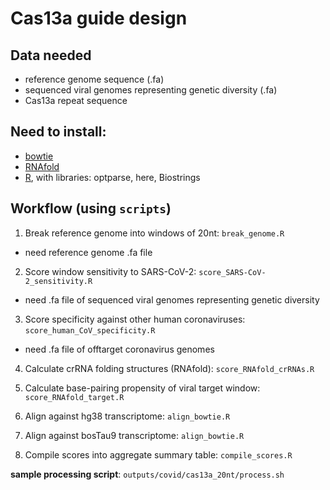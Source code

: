 # Cas13a guide design

## Data needed
- reference genome sequence (.fa)
- sequenced viral genomes representing genetic diversity (.fa)
- Cas13a repeat sequence

## Need to install:
- [bowtie](http://bowtie-bio.sourceforge.net/index.shtml)
- [RNAfold](https://www.tbi.univie.ac.at/RNA/RNAfold.1.html)
- [R](https://www.r-project.org/), with libraries: optparse, here, Biostrings

## Workflow (using `scripts`)

1. Break reference genome into windows of 20nt: `break_genome.R`
- need reference genome .fa file

2. Score window sensitivity to SARS-CoV-2: `score_SARS-CoV-2_sensitivity.R`
- need .fa file of sequenced viral genomes representing genetic diversity

3. Score specificity against other human coronaviruses: `score_human_CoV_specificity.R`
- need .fa file of offtarget coronavirus genomes

4. Calculate crRNA folding structures (RNAfold): `score_RNAfold_crRNAs.R`

5. Calculate base-pairing propensity of viral target window: `score_RNAfold_target.R`

6. Align against hg38 transcriptome: `align_bowtie.R`

7. Align against bosTau9 transcriptome: `align_bowtie.R`

8. Compile scores into aggregate summary table: `compile_scores.R`

**sample processing script**: `outputs/covid/cas13a_20nt/process.sh`
